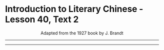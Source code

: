 # Introduction to Literary Chinese - Lesson 40, Text 2

<center>Adapted from the 1927 book by J. Brandt</center>

---

---
